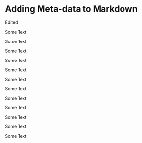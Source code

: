 

# Adding Meta-data to Markdown

Edited

Some Text

Some Text

Some Text

Some Text

Some Text

Some Text

Some Text

Some Text

Some Text

Some Text

Some Text

Some Text
